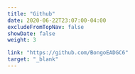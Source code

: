 ```yaml
---
title: "Github"
date: 2020-06-22T23:07:00-04:00
excludeFromTopNav: false
showDate: false
weight: 3

link: "https://github.com/BongoEADGC6"
target: "_blank"
---
```

